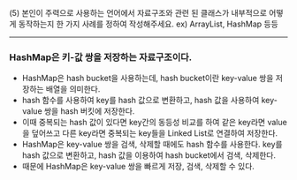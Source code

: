 (5) 본인이 주력으로 사용하는 언어에서 자료구조와 관련 된 클래스가 내부적으로 어떻게 동작하는지 한 가지 사례를 정하여 작성해주세요. ex) ArrayList, HashMap 등등

---

### HashMap은 키-값 쌍을 저장하는 자료구조이다.

- HashMap은 hash bucket을 사용하는데, hash bucket이란 key-value 쌍을 저장하는 배열을 의미한다.
- hash 함수를 사용하여 key를 hash 값으로 변환하고, hash 값을 사용하여 key-value 쌍을 hash 버킷에 저장한다.
- 이때 중복되는 hash 값이 있다면 key간의 동등성 비교를 하여 같은 key라면 value을 덮어쓰고 다른 key라면 중복되는 key들을 Linked List로 연결하여 저장한다.
- HashMap은 key-value 쌍을 검색, 삭제할 때에도 hash 함수를 사용한다. key를 hash 값으로 변환하고, hash 값을 이용하여 hash bucket에서 검색, 삭제한다.
- 때문에 HashMap은 key-value 쌍을 빠르게 저장, 검색, 삭제할 수 있다.
